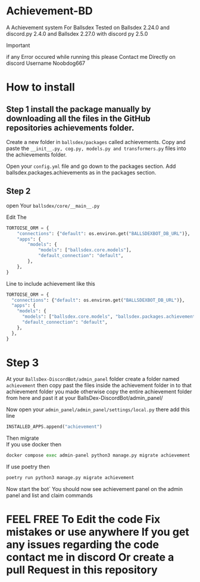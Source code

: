# Achievement-BD
A Achievement system For Ballsdex
Tested on Ballsdex 2.24.0 and discord.py 2.4.0 and Ballsdex 2.27.0 with discord py 2.5.0

>[!IMPORTANT]
>if any Error occured while running this please Contact me Directly on discord Username Noobdog667 




# How to install 

## Step 1 install the package manually by downloading all the files in the GitHub repositories achievements folder.

Create a new folder in `ballsdex/packages` called achievements.
Copy and paste the `__init__.py, cog.py, models.py and transformers.py` files into the achievements folder.

Open your `config.yml` file and go down to the packages section.
Add ballsdex.packages.achievements as in the packages section. 

## Step 2
open Your `ballsdex/core/__main__.py` 

Edit The 
```py 
TORTOISE_ORM = {
    "connections": {"default": os.environ.get("BALLSDEXBOT_DB_URL")},
    "apps": {
        "models": {
            "models": ["ballsdex.core.models"],
            "default_connection": "default",
        },
    },
}
```
Line to include achievement like this 
  ```py
  TORTOISE_ORM = {
    "connections": {"default": os.environ.get("BALLSDEXBOT_DB_URL")},
    "apps": {
      "models": {
        "models": ["ballsdex.core.models", "ballsdex.packages.achievements.models"],
        "default_connection": "default",
      },
    },
  }
  ```

# Step 3 

At your `BallsDex-DiscordBot/admin_panel` folder create a folder named `achievement` 
then copy past the files inside the achievement folder in to that achievement folder you made otherwise copy the entire achievement folder from here and past it at your BallsDex-DiscordBot/admin_panel/ 

Now open your 
`admin_panel/admin_panel/settings/local.py` there 
add this line 

```py
INSTALLED_APPS.append("achievement")
```
Then migrate  
If you use docker then 
```py
docker compose exec admin-panel python3 manage.py migrate achievement
```

If use poetry then 
```py
poetry run python3 manage.py migrate achievement
```
Now start the bot` You should now see achievement panel on the admin panel and list and claim commands 

# FEEL FREE To Edit the code Fix mistakes or use anywhere If you get any issues regarding the code contact me in discord Or create a pull Request in this repository
